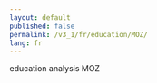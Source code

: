 ```yaml
---
layout: default
published: false
permalink: /v3_1/fr/education/MOZ/
lang: fr
---
```


education analysis MOZ

